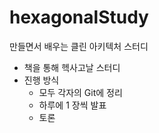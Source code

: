 # hexagonalStudy

만들면서 배우는 클린 아키텍처 스터디
- 책을 통해 헥사고날 스터디
- 진행 방식
  - 모두 각자의 Git에 정리
  - 하루에 1 장씩 발표
  - 토론